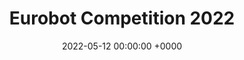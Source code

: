 ---
layout: post
title: Eurobot Competition 2022
date:   2022-05-12 00:00:00 +0000
categories: Portfolio
permalink: /portfolio/eurobot_2022
---